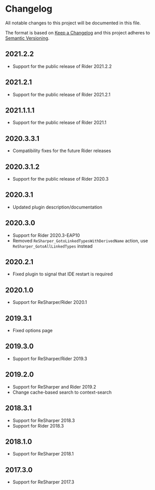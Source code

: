 # Changelog

All notable changes to this project will be documented in this file.

The format is based on [Keep a Changelog](http://keepachangelog.com/en/1.0.0/)
and this project adheres to [Semantic Versioning](http://semver.org/spec/v2.0.0.html).

## 2021.2.2
- Support for the public release of Rider 2021.2.2

## 2021.2.1
- Support for the public release of Rider 2021.2.1


## 2021.1.1.1

- Support for the public release of Rider 2021.1

## 2020.3.3.1

- Compatibility fixes for the future Rider releases

## 2020.3.1.2

- Support for the public release of Rider 2020.3

## 2020.3.1

- Updated plugin description/documentation

## 2020.3.0

- Support for Rider 2020.3-EAP10
- Removed `ReSharper_GotoLinkedTypesWithDerivedName` action, use `ReSharper_GotoAllLinkedTypes` instead

## 2020.2.1

- Fixed plugin to signal that IDE restart is required

## 2020.1.0

- Support for ReSharper/Rider 2020.1

## 2019.3.1

- Fixed options page

## 2019.3.0

- Support for ReSharper/Rider 2019.3

## 2019.2.0

- Support for ReSharper and Rider 2019.2
- Change cache-based search to context-search

## 2018.3.1

- Support for ReSharper 2018.3
- Support for Rider 2018.3

## 2018.1.0

- Support for ReSharper 2018.1

## 2017.3.0

- Support for ReSharper 2017.3
